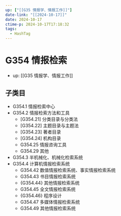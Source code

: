 ```yaml
---
up: ["[[G35 情报学、情报工作]]"]
date-link: "[[2024-10-17]]"
date: 2024-10-17
ctime-p: 2024-10-17T17:18:32
tags:
  - HashTag
---
```


# G354 情报检索

- up: [[G35 情报学、情报工作]]

## 子类目

- G354.1 情报检索中心
- G354.2 情报检索方法和工具
	- [G354.21] 分类目录与分类法
	- [G354.22] 主题目录与主题法
	- [G354.23] 著者目录
	- [G354.24] 机构目录
	- G354.25 情报咨询工具
	- G354.29 其他
- G354.3 半机械化、机械化检索系统
- G354.4 计算机情报检索系统
	- G354.42 数值情报检索系统、事实情报检索系统
	- G354.43 书目情报检索系统
	- {G354.44} 其他情报检索系统
	- G354.45 全文情报检索系统
	- {G354.46} 程序设计
	- G354.47 多媒体情报检索系统
	- G354.49 其他情报检索系统
